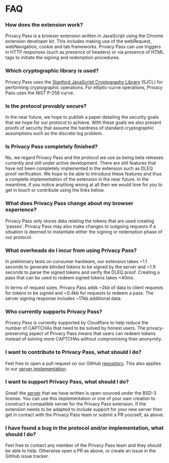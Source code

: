 # FAQ

### How does the extension work?

Privacy Pass is a browser extension written in JavaScript using the Chrome extension developer kit. This includes making use of the webRequest, webNavigation, cookie and tab frameworks. Privacy Pass can use triggers in HTTP responses (such as presence of headers) or via presence of HTML tags to initiate the signing and redemption procedures.

### Which cryptographic library is used?

Privacy Pass uses the [Stanford JavaScript Cryptography Library](https://github.com/bitwiseshiftleft/sjcl) (SJCL) for performing cryptographic operations. For elliptic-curve operations, Privacy Pass uses the NIST P-256 curve.

### Is the protocol provably secure?

In the near future, we hope to publish a paper detailing the security goals that we hope for our protocol to achieve. With these goals we also present proofs of security that assume the hardness of standard cryptographic assumptions such as the discrete log problem.

### Is Privacy Pass completely finished?

No, we regard Privacy Pass and the protocol we use as being beta releases currently and still under active development. There are still features that have not been completely implemented in the extension such as DLEQ proof verification. We hope to be able to introduce these features and thus a complete implementation of the extension in the near future. In the meantime, if you notice anything wrong at all then we would love for you to get in touch or contribute using the links below.

### What does Privacy Pass change about my browser experience?

Privacy Pass only stores data relating the tokens that are used creating 'passes'. Privacy Pass may also make changes to outgoing requests if a situation is deemed to instantiate either the signing or redemption phase of our protocol.

### What overheads do I incur from using Privacy Pass?

In preliminary tests on consumer hardware, our extension takes ~1.1 seconds to generate blinded tokens to be signed by the server and ~1.9 seconds to parse the signed tokens and verify the DLEQ proof. Creating a pass that can be used to redeem signed tokens takes <40ms.

In terms of request sizes, Privacy Pass adds ~2kb of data to client requests for tokens to be signed and ~0.4kb for requests to redeem a pass. The server signing response includes ~17kb additional data.

### Who currently supports Privacy Pass?

Privacy Pass is currently supported by Cloudflare to help reduce the number of CAPTCHAs that need to be solved by honest users. The privacy-preserving aspect of Privacy Pass means that users can redeem tokens instead of solving more CAPTCHAs without compromising their anonymity.

### I want to contribute to Privacy Pass, what should I do?

Feel free to open a pull request on our GitHub [repository](https://github.com/privacypass/challenge-bypass-extension). This also applies to our [server implementation](https://github.com/privacypass/challenge-bypass-server).

### I want to support Privacy Pass, what should I do?

Great! the [server](https://github.com/privacypass/challenge-bypass-server) that we have written is open-sourced under the BSD-3 license. You can use this implementation or one of your own creation to construct a compatible server for the Privacy Pass extension. If the extension needs to be adapted to include support for your new server then get in contact with the Privacy Pass team or submit a PR yourself, as above.  

### I have found a bug in the protocol and/or implementation, what should I do?

Feel free to contact any member of the Privacy Pass team and they should be able to help. Otherwise open a PR as above, or create an issue in the GitHub issue tracker.